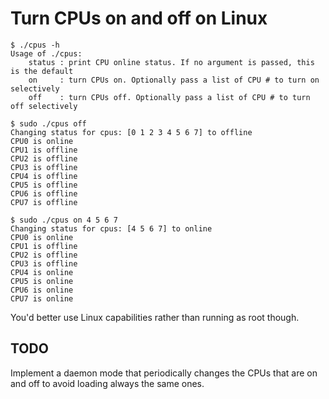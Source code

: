 # Turn CPUs on and off on Linux

```
$ ./cpus -h
Usage of ./cpus:
    status : print CPU online status. If no argument is passed, this is the default
    on     : turn CPUs on. Optionally pass a list of CPU # to turn on selectively
    off    : turn CPUs off. Optionally pass a list of CPU # to turn off selectively
```

```
$ sudo ./cpus off
Changing status for cpus: [0 1 2 3 4 5 6 7] to offline
CPU0 is online
CPU1 is offline
CPU2 is offline
CPU3 is offline
CPU4 is offline
CPU5 is offline
CPU6 is offline
CPU7 is offline
```

```
$ sudo ./cpus on 4 5 6 7
Changing status for cpus: [4 5 6 7] to online
CPU0 is online
CPU1 is offline
CPU2 is offline
CPU3 is offline
CPU4 is online
CPU5 is online
CPU6 is online
CPU7 is online
```

You'd better use Linux capabilities rather than running as root though.


## TODO

Implement a daemon mode that periodically changes the CPUs that are on and off
to avoid loading always the same ones.
